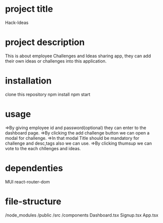 # project title
 Hack-Ideas

# project description
This is about employee Challenges and Ideas sharing app, they can add their own ideas or challenges into this application.

# installation
clone this repository
npm install
npm start

# usage
=>By giving employee id and password(optional) they can enter to the dashboard page.
=>By clicking the add challenge button we can open a modal for challenge.
=>In that modal Title should be mandatory for challenge and desc,tags also we can use.
=>By clicking thumsup we can vote to the each chllenges and ideas.

# dependenties
MUI
react-router-dom

# file-structure
/node_modules
/public
/src
  /components
    Dashboard.tsx
    Signup.tsx
  App.tsx
